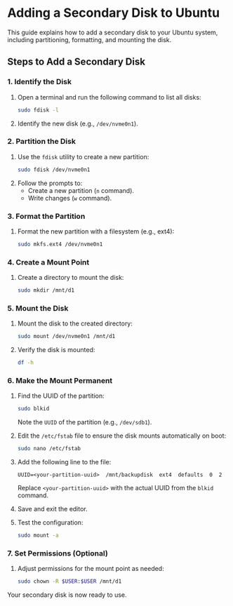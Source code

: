 # Adding a Secondary Disk to Ubuntu

This guide explains how to add a secondary disk to your Ubuntu system, including partitioning, formatting, and mounting the disk.

## Steps to Add a Secondary Disk

### 1. Identify the Disk
1. Open a terminal and run the following command to list all disks:
   ```bash
   sudo fdisk -l
   ```
   
2. Identify the new disk (e.g., `/dev/nvme0n1`).

### 2. Partition the Disk
1. Use the `fdisk` utility to create a new partition:
   ```bash
   sudo fdisk /dev/nvme0n1
   ```
2. Follow the prompts to:
   - Create a new partition (`n` command).
   - Write changes (`w` command).

### 3. Format the Partition
1. Format the new partition with a filesystem (e.g., ext4):
   ```bash
   sudo mkfs.ext4 /dev/nvme0n1
   ```

### 4. Create a Mount Point
1. Create a directory to mount the disk:
   ```bash
   sudo mkdir /mnt/d1
   ```

### 5. Mount the Disk
1. Mount the disk to the created directory:
   ```bash
   sudo mount /dev/nvme0n1 /mnt/d1
   ```
2. Verify the disk is mounted:
   ```bash
   df -h
   ```

### 6. Make the Mount Permanent
1. Find the UUID of the partition:
   ```bash
   sudo blkid
   ```
   Note the `UUID` of the partition (e.g., `/dev/sdb1`).

2. Edit the `/etc/fstab` file to ensure the disk mounts automatically on boot:
   ```bash
   sudo nano /etc/fstab
   ```
3. Add the following line to the file:
   ```
   UUID=<your-partition-uuid>  /mnt/backupdisk  ext4  defaults  0  2
   ```
   Replace `<your-partition-uuid>` with the actual UUID from the `blkid` command.

4. Save and exit the editor.

5. Test the configuration:
   ```bash
   sudo mount -a
   ```

### 7. Set Permissions (Optional)
1. Adjust permissions for the mount point as needed:
   ```bash
   sudo chown -R $USER:$USER /mnt/d1
   ```

Your secondary disk is now ready to use.